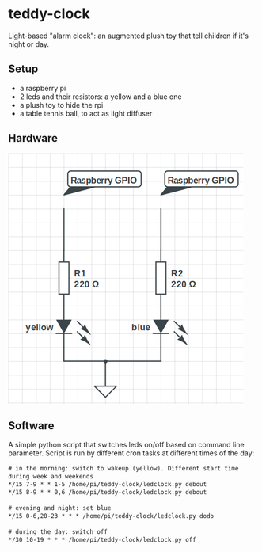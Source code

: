 # teddy-clock

Light-based "alarm clock": an augmented plush toy that tell children if it's night or day.

## Setup
- a raspberry pi
- 2 leds and their resistors: a yellow and a blue one
- a plush toy to hide the rpi
- a table tennis ball, to act as light diffuser

## Hardware

![schematics](https://github.com/Bleuarff/teddy-clock/blob/master/schematics.png)


## Software

A simple python script that switches leds on/off based on command line parameter.
Script is run by different cron tasks at different times of the day:

    # in the morning: switch to wakeup (yellow). Different start time during week and weekends
    */15 7-9 * * 1-5 /home/pi/teddy-clock/ledclock.py debout
    */15 8-9 * * 0,6 /home/pi/teddy-clock/ledclock.py debout

    # evening and night: set blue
    */15 0-6,20-23 * * * /home/pi/teddy-clock/ledclock.py dodo

    # during the day: switch off
    */30 10-19 * * * /home/pi/teddy-clock/ledclock.py off
